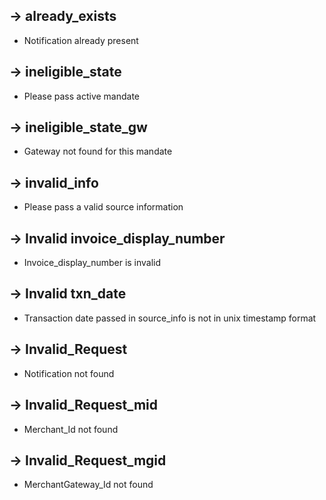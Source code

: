 ## -> already_exists
* Notification already present

## -> ineligible_state
* Please pass active mandate

## -> ineligible_state_gw
* Gateway not found for this mandate

## -> invalid_info
* Please pass a valid source information

## -> Invalid invoice_display_number
* Invoice_display_number is invalid

## -> Invalid txn_date
* Transaction date passed in source_info is not in unix timestamp format

## -> Invalid_Request
* Notification not found


## -> Invalid_Request_mid
* Merchant_Id not found

## -> Invalid_Request_mgid
* MerchantGateway_Id not found